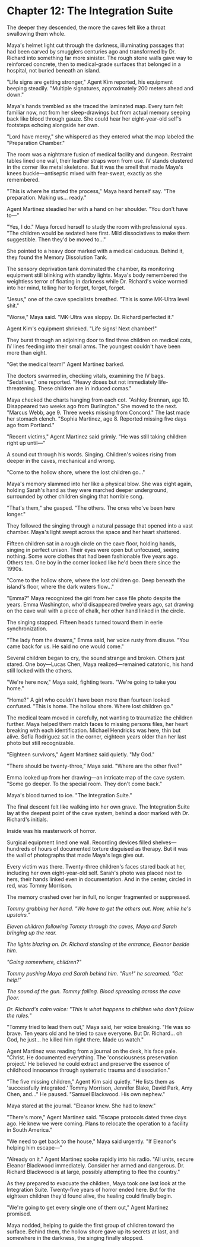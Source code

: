 # Chapter 12: The Integration Suite

The deeper they descended, the more the caves felt like a throat swallowing them whole.

Maya's helmet light cut through the darkness, illuminating passages that had been carved by smugglers centuries ago and transformed by Dr. Richard into something far more sinister. The rough stone walls gave way to reinforced concrete, then to medical-grade surfaces that belonged in a hospital, not buried beneath an island.

"Life signs are getting stronger," Agent Kim reported, his equipment beeping steadily. "Multiple signatures, approximately 200 meters ahead and down."

Maya's hands trembled as she traced the laminated map. Every turn felt familiar now, not from her sleep-drawings but from actual memory seeping back like blood through gauze. She could hear her eight-year-old self's footsteps echoing alongside her own.

"Lord have mercy," she whispered as they entered what the map labeled the "Preparation Chamber."

The room was a nightmare fusion of medical facility and dungeon. Restraint tables lined one wall, their leather straps worn from use. IV stands clustered in the corner like metal skeletons. But it was the smell that made Maya's knees buckle—antiseptic mixed with fear-sweat, exactly as she remembered.

"This is where he started the process," Maya heard herself say. "The preparation. Making us... ready."

Agent Martinez steadied her with a hand on her shoulder. "You don't have to—"

"Yes, I do." Maya forced herself to study the room with professional eyes. "The children would be sedated here first. Mild dissociatives to make them suggestible. Then they'd be moved to..."

She pointed to a heavy door marked with a medical caduceus. Behind it, they found the Memory Dissolution Tank.

The sensory deprivation tank dominated the chamber, its monitoring equipment still blinking with standby lights. Maya's body remembered the weightless terror of floating in darkness while Dr. Richard's voice wormed into her mind, telling her to forget, forget, forget.

"Jesus," one of the cave specialists breathed. "This is some MK-Ultra level shit."

"Worse," Maya said. "MK-Ultra was sloppy. Dr. Richard perfected it."

Agent Kim's equipment shrieked. "Life signs! Next chamber!"

They burst through an adjoining door to find three children on medical cots, IV lines feeding into their small arms. The youngest couldn't have been more than eight.

"Get the medical team!" Agent Martinez barked.

The doctors swarmed in, checking vitals, examining the IV bags. "Sedatives," one reported. "Heavy doses but not immediately life-threatening. These children are in induced comas."

Maya checked the charts hanging from each cot. "Ashley Brennan, age 10. Disappeared two weeks ago from Burlington." She moved to the next. "Marcus Webb, age 9. Three weeks missing from Concord." The last made her stomach clench. "Sophia Martinez, age 8. Reported missing five days ago from Portland."

"Recent victims," Agent Martinez said grimly. "He was still taking children right up until—"

A sound cut through his words. Singing. Children's voices rising from deeper in the caves, mechanical and wrong.

"Come to the hollow shore, where the lost children go..."

Maya's memory slammed into her like a physical blow. She was eight again, holding Sarah's hand as they were marched deeper underground, surrounded by other children singing that horrible song.

"That's them," she gasped. "The others. The ones who've been here longer."

They followed the singing through a natural passage that opened into a vast chamber. Maya's light swept across the space and her heart shattered.

Fifteen children sat in a rough circle on the cave floor, holding hands, singing in perfect unison. Their eyes were open but unfocused, seeing nothing. Some wore clothes that had been fashionable five years ago. Others ten. One boy in the corner looked like he'd been there since the 1990s.

"Come to the hollow shore, where the lost children go. Deep beneath the island's floor, where the dark waters flow..."

"Emma?" Maya recognized the girl from her case file photo despite the years. Emma Washington, who'd disappeared twelve years ago, sat drawing on the cave wall with a piece of chalk, her other hand linked in the circle.

The singing stopped. Fifteen heads turned toward them in eerie synchronization.

"The lady from the dreams," Emma said, her voice rusty from disuse. "You came back for us. He said no one would come."

Several children began to cry, the sound strange and broken. Others just stared. One boy—Lucas Chen, Maya realized—remained catatonic, his hand still locked with the others.

"We're here now," Maya said, fighting tears. "We're going to take you home."

"Home?" A girl who couldn't have been more than fourteen looked confused. "This is home. The hollow shore. Where lost children go."

The medical team moved in carefully, not wanting to traumatize the children further. Maya helped them match faces to missing persons files, her heart breaking with each identification. Michael Hendricks was here, thin but alive. Sofia Rodriguez sat in the corner, eighteen years older than her last photo but still recognizable.

"Eighteen survivors," Agent Martinez said quietly. "My God."

"There should be twenty-three," Maya said. "Where are the other five?"

Emma looked up from her drawing—an intricate map of the cave system. "Some go deeper. To the special room. They don't come back."

Maya's blood turned to ice. "The Integration Suite."

The final descent felt like walking into her own grave. The Integration Suite lay at the deepest point of the cave system, behind a door marked with Dr. Richard's initials.

Inside was his masterwork of horror.

Surgical equipment lined one wall. Recording devices filled shelves—hundreds of hours of documented torture disguised as therapy. But it was the wall of photographs that made Maya's legs give out.

Every victim was there. Twenty-three children's faces stared back at her, including her own eight-year-old self. Sarah's photo was placed next to hers, their hands linked even in documentation. And in the center, circled in red, was Tommy Morrison.

The memory crashed over her in full, no longer fragmented or suppressed.

*Tommy grabbing her hand. "We have to get the others out. Now, while he's upstairs."*

*Eleven children following Tommy through the caves, Maya and Sarah bringing up the rear.*

*The lights blazing on. Dr. Richard standing at the entrance, Eleanor beside him.*

*"Going somewhere, children?"*

*Tommy pushing Maya and Sarah behind him. "Run!" he screamed. "Get help!"*

*The sound of the gun. Tommy falling. Blood spreading across the cave floor.*

*Dr. Richard's calm voice: "This is what happens to children who don't follow the rules."*

"Tommy tried to lead them out," Maya said, her voice breaking. "He was so brave. Ten years old and he tried to save everyone. But Dr. Richard... oh God, he just... he killed him right there. Made us watch."

Agent Martinez was reading from a journal on the desk, his face pale. "Christ. He documented everything. The 'consciousness preservation project.' He believed he could extract and preserve the essence of childhood innocence through systematic trauma and dissociation."

"The five missing children," Agent Kim said quietly. "He lists them as 'successfully integrated.' Tommy Morrison, Jennifer Blake, David Park, Amy Chen, and..." He paused. "Samuel Blackwood. His own nephew."

Maya stared at the journal. "Eleanor knew. She had to know."

"There's more," Agent Martinez said. "Escape protocols dated three days ago. He knew we were coming. Plans to relocate the operation to a facility in South America."

"We need to get back to the house," Maya said urgently. "If Eleanor's helping him escape—"

"Already on it." Agent Martinez spoke rapidly into his radio. "All units, secure Eleanor Blackwood immediately. Consider her armed and dangerous. Dr. Richard Blackwood is at large, possibly attempting to flee the country."

As they prepared to evacuate the children, Maya took one last look at the Integration Suite. Twenty-five years of horror ended here. But for the eighteen children they'd found alive, the healing could finally begin.

"We're going to get every single one of them out," Agent Martinez promised.

Maya nodded, helping to guide the first group of children toward the surface. Behind them, the hollow shore gave up its secrets at last, and somewhere in the darkness, the singing finally stopped.
